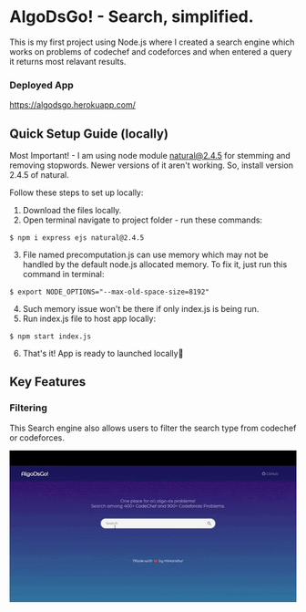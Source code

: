 
# AlgoDsGo! - Search, simplified.
This is my first project using Node.js where I created a search engine which works on problems of codechef and codeforces and when entered a query it returns most relavant results.

### Deployed App

https://algodsgo.herokuapp.com/




## Quick Setup Guide (locally)
Most Important! -
I am using node module natural@2.4.5 for stemming and removing stopwords. Newer versions of it aren't working. So, install version 2.4.5 of natural.

Follow these steps to set up locally:

1) Download the files locally.
2) Open terminal navigate to project folder - run these commands:

````node
$ npm i express ejs natural@2.4.5 
````
3) File named precomputation.js can use memory which may not be handled by the default node.js allocated memory. To fix it, just run this command in terminal:

````node
$ export NODE_OPTIONS="--max-old-space-size=8192"
````

4) Such memory issue won't be there if only index.js is being run. 
5) Run index.js file to host app locally:
````node
$ npm start index.js
````
6) That's it! App is ready to launched locally🚀

## Key Features
### Filtering
This Search engine also allows users to filter the search type from codechef or codeforces.

![Alt Text](https://github.com/himan17/algodsgo/blob/main/public/images/filters.gif)


